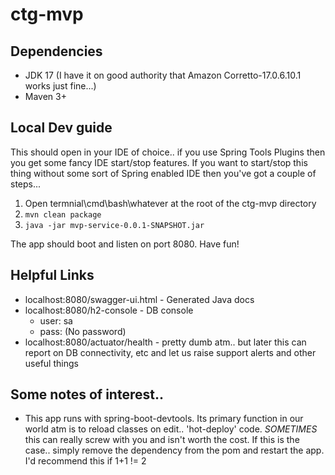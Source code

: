 
# ctg-mvp #

## Dependencies ##
* JDK 17 (I have it on good authority that Amazon Corretto-17.0.6.10.1 works just fine...)
* Maven 3+

## Local Dev guide ##
This should open in your IDE of choice.. if you use Spring Tools Plugins then you get some fancy IDE start/stop features.
If you want to start/stop this thing without some sort of Spring enabled IDE then you've got a couple of steps...

1. Open termnial\cmd\bash\whatever at the root of the ctg-mvp directory 
2. `mvn clean package`
3. `java -jar mvp-service-0.0.1-SNAPSHOT.jar`

The app should boot and listen on port 8080. Have fun!


## Helpful Links ##
* localhost:8080/swagger-ui.html - Generated Java docs
* localhost:8080/h2-console - DB console
  * user: sa
  * pass: (No password)
* localhost:8080/actuator/health - pretty dumb atm.. but later this can report on DB connectivity, etc and let us raise support alerts and other useful things


## Some notes of interest.. ##
* This app runs with spring-boot-devtools. Its primary function in our world atm is to reload classes on edit.. 'hot-deploy' code. _SOMETIMES_ this can really screw with you and isn't worth the cost. If this is the case.. simply remove the dependency from the pom and restart the app. I'd recommend this if 1+1 != 2
